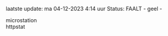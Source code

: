 laatste update: 
ma 04-12-2023  4:14   uur 
Status: FAALT - geel - 
<div class="service Y">microstation</div><div class="service G">httpstat</div>